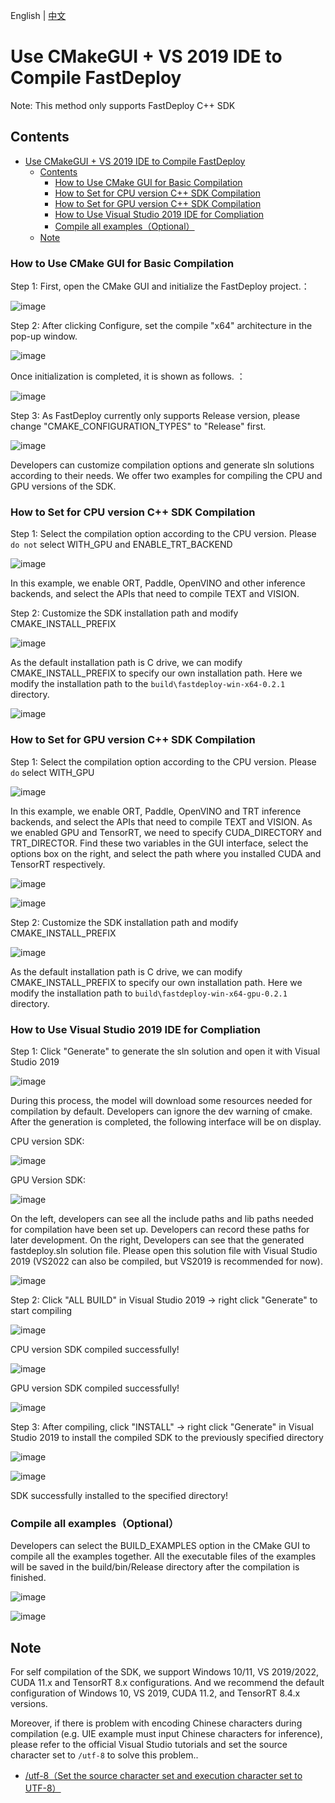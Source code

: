 English | [中文](../../cn/faq/build_on_win_with_gui.md)
# Use CMakeGUI + VS 2019 IDE to Compile FastDeploy

Note: This method only supports FastDeploy C++ SDK

## Contents

- [Use CMakeGUI + VS 2019 IDE to Compile FastDeploy](#use-cmakegui--vs-2019-ide-to-compile-fastdeploy)
  - [Contents](#contents)
    - [How to Use CMake GUI for Basic Compilation](#how-to-use-cmake-gui-for-basic-compilation)
    - [How to Set for CPU version C++ SDK Compilation](#how-to-set-for-cpu-version-c-sdk-compilation)
    - [How to Set for GPU version C++ SDK Compilation](#how-to-set-for-gpu-version-c-sdk-compilation)
    - [How to Use Visual Studio 2019 IDE for Compliation](#how-to-use-visual-studio-2019-ide-for-compliation)
    - [Compile all examples（Optional）](#compile-all-examplesoptional)
  - [Note](#note)

### How to Use CMake GUI for Basic Compilation
<div id="CMakeGuiAndVS2019Basic"></div>

Step 1: First, open the CMake GUI and initialize the FastDeploy project.：

![image](https://user-images.githubusercontent.com/31974251/192094881-c5beb0e5-82ae-4a62-a88c-73f3d80f7936.png)  

Step 2: After clicking Configure, set the compile "x64" architecture in the pop-up window.

![image](https://user-images.githubusercontent.com/31974251/192094951-958a0a22-2090-4ab6-84f5-3573164d0835.png)

Once initialization is completed, it is shown as follows.  ：  

![image](https://user-images.githubusercontent.com/31974251/192095053-874b9c73-fc0d-4325-b555-ac94ab9a9f38.png)

Step 3: As FastDeploy currently only supports Release version, please change "CMAKE_CONFIGURATION_TYPES" to "Release" first.

![image](https://user-images.githubusercontent.com/31974251/192095175-3aeede95-a633-4b3c-81f8-067f0a0a44a3.png)

Developers can customize compilation options and generate sln solutions according to their needs. We offer two examples for compiling the CPU and GPU versions of the SDK.

### How to Set for CPU version C++ SDK Compilation

<div id="CMakeGuiAndVS2019CPU"></div>  

Step 1: Select the compilation option according to the CPU version. Please `do not` select WITH_GPU and ENABLE_TRT_BACKEND

![image](https://user-images.githubusercontent.com/31974251/192095848-b3cfdf19-e378-41e0-b44e-5edb49461eeb.png)

In this example, we enable ORT, Paddle, OpenVINO and other inference backends, and select the APIs that need to compile TEXT and VISION.


Step 2: Customize the SDK installation path and modify CMAKE_INSTALL_PREFIX

![image](https://user-images.githubusercontent.com/31974251/192095961-5f6e348a-c30b-4473-8331-8beefb7cd2e6.png)

As the default installation path is C drive, we can modify CMAKE_INSTALL_PREFIX to specify our own installation path. Here we modify the installation path to the `build\fastdeploy-win-x64-0.2.1` directory. 

![image](https://user-images.githubusercontent.com/31974251/192096055-8a276a9e-6017-4447-9ded-b95c5579d663.png)



### How to Set for GPU version C++ SDK Compilation
<div id="CMakeGuiAndVS2019GPU"></div>  

Step 1: Select the compilation option according to the CPU version. Please `do` select WITH_GPU

![image](https://user-images.githubusercontent.com/31974251/192099254-9f82abb0-8a29-41ce-a0ce-da6aacf23582.png)

In this example, we enable ORT, Paddle, OpenVINO and TRT inference backends, and select the APIs that need to compile TEXT and VISION. As we enabled GPU and TensorRT, we need to specify CUDA_DIRECTORY and TRT_DIRECTOR. Find these two variables in the GUI interface, select the options box on the right, and select the path where you installed CUDA and TensorRT respectively.


![image](https://user-images.githubusercontent.com/31974251/192098907-9dd9a49c-4a3e-4641-8e68-f25da1cafbba.png)


![image](https://user-images.githubusercontent.com/31974251/192098984-7fefd824-7e3b-4185-abba-bae5d8765e2a.png)


Step 2: Customize the SDK installation path and modify CMAKE_INSTALL_PREFIX

![image](https://user-images.githubusercontent.com/31974251/192099125-81fc8217-e51f-4039-9421-ba7a09c0027c.png)


As the default installation path is C drive, we can modify CMAKE_INSTALL_PREFIX to specify our own installation path. Here we modify the installation path to `build\fastdeploy-win-x64-gpu-0.2.1` directory. 


### How to Use Visual Studio 2019 IDE for Compliation

<div id="CMakeGuiAndVS2019Build"></div>  

Step 1: Click "Generate" to generate the sln solution and open it with Visual Studio 2019

![image](https://user-images.githubusercontent.com/31974251/192096162-c05cbb11-f96e-4c82-afde-c7fc02cddf68.png)

During this process, the model will download some resources needed for compilation by default. Developers can ignore the dev warning of cmake. After the generation is completed, the following interface will be on display.

CPU version SDK: 

![image](https://user-images.githubusercontent.com/31974251/192096478-faa570bd-7569-43c3-ad79-cc6be5b605e3.png)

GPU Version SDK: 

![image](https://user-images.githubusercontent.com/31974251/192099583-300e4680-1089-45cf-afaa-d2afda8fd436.png)

On the left, developers can see all the include paths and lib paths needed for compilation have been set up. Developers can record these paths for later development. On the right, Developers can see that the generated fastdeploy.sln solution file. Please open this solution file with Visual Studio 2019 (VS2022 can also be compiled, but VS2019 is recommended for now).

![image](https://user-images.githubusercontent.com/31974251/192096765-2aeadd68-47fb-4cd6-b083-4a478cf5e584.jpg)


Step 2: Click "ALL BUILD" in Visual Studio 2019 -> right click "Generate" to start compiling

![image](https://user-images.githubusercontent.com/31974251/192096893-5d6bc428-b824-4ffe-8930-0ec6d4dcfd02.png)  

CPU version SDK compiled successfully!

![image](https://user-images.githubusercontent.com/31974251/192097020-979bd7a3-1cdd-4fb5-a931-864c5372933d.png)

GPU version SDK compiled successfully! 

![image](https://user-images.githubusercontent.com/31974251/192099902-4b661f9a-7691-4f7f-b573-92ca9397a890.png)


Step 3: After compiling, click "INSTALL" -> right click "Generate" in Visual Studio 2019 to install the compiled SDK to the previously specified directory


![image](https://user-images.githubusercontent.com/31974251/192097073-ce5236eb-1ed7-439f-8098-fef7a2d02779.png)

![image](https://user-images.githubusercontent.com/31974251/192097122-d675ae39-35fb-4dbb-9c75-eefb0597ec2e.png)  

SDK successfully installed to the specified directory!  

### Compile all examples（Optional）

Developers can select the BUILD_EXAMPLES option in the CMake GUI to compile all the examples together. All the executable files of the examples will be saved in the build/bin/Release directory after the compilation is finished.

![image](https://user-images.githubusercontent.com/31974251/192110769-a4f0940d-dea3-4524-831b-1c2a6ab8e871.png)

![image](https://user-images.githubusercontent.com/31974251/192110930-e7e49bc6-c271-4076-be74-3d103f27bc78.png)


## Note

For self compilation of the SDK, we support Windows 10/11, VS 2019/2022, CUDA 11.x and TensorRT 8.x configurations. And we recommend the default configuration of Windows 10, VS 2019, CUDA 11.2, and TensorRT 8.4.x versions.

Moreover, if there is problem with encoding Chinese characters during compilation (e.g. UIE example must input Chinese characters for inference), please refer to the official Visual Studio tutorials and set the source character set to `/utf-8` to solve this problem..

- [/utf-8（Set the source character set and execution character set to UTF-8）](https://learn.microsoft.com/zh-cn/cpp/build/reference/utf-8-set-source-and-executable-character-sets-to-utf-8?view=msvc-170)
